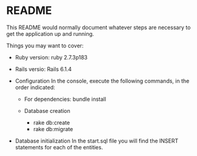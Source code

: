 # README

This README would normally document whatever steps are necessary to get the
application up and running.

Things you may want to cover:

* Ruby version: ruby 2.7.3p183
* Rails versio: Rails 6.1.4

* Configuration
  In the console, execute the following commands, in the order indicated:
  
  - For dependencies:
    bundle install
    
  - Database creation
    - rake db:create
    - rake db:migrate

* Database initialization
  In the start.sql file you will find the INSERT statements for each of the entities.
